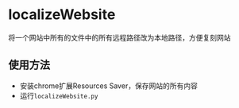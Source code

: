 # localizeWebsite

将一个网站中所有的文件中的所有远程路径改为本地路径，方便复刻网站

## 使用方法

- 安装chrome扩展Resources Saver，保存网站的所有内容
- 运行`localizeWebsite.py`